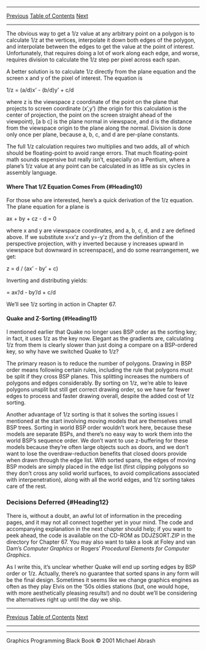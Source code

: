   ------------------------ --------------------------------- --------------------
  [Previous](66-03.html)   [Table of Contents](index.html)   [Next](67-01.html)
  ------------------------ --------------------------------- --------------------

The obvious way to get a 1/z value at any arbitrary point on a polygon
is to calculate 1/z at the vertices, interpolate it down both edges of
the polygon, and interpolate between the edges to get the value at the
point of interest. Unfortunately, that requires doing a lot of work
along each edge, and worse, requires division to calculate the 1/z step
per pixel across each span.

A better solution is to calculate 1/z directly from the plane equation
and the screen x and y of the pixel of interest. The equation is

1/z = (a/d)x’ - (b/d)y’ + c/d

where z is the viewspace z coordinate of the point on the plane that
projects to screen coordinate (x’,y’) (the origin for this calculation
is the center of projection, the point on the screen straight ahead of
the viewpoint), [a b c] is the plane normal in viewspace, and d is the
distance from the viewspace origin to the plane along the normal.
Division is done only once per plane, because a, b, c, and d are
per-plane constants.

The full 1/z calculation requires two multiplies and two adds, all of
which should be floating-point to avoid range errors. That much
floating-point math sounds expensive but really isn’t, especially on a
Pentium, where a plane’s 1/z value at any point can be calculated in as
little as six cycles in assembly language.

#### Where That 1/Z Equation Comes From {#Heading10}

For those who are interested, here’s a quick derivation of the 1/z
equation. The plane equation for a plane is

ax + by + cz - d = 0

where x and y are viewspace coordinates, and a, b, c, d, and z are
defined above. If we substitute x=x’z and y=-y’z (from the definition of
the perspective projection, with y inverted because y increases upward
in viewspace but downward in screenspace), and do some rearrangement, we
get:

z = d / (ax’ - by’ + c)

Inverting and distributing yields:

= ax’/d - by’/d + c/d

We’ll see 1/z sorting in action in Chapter 67.

#### Quake and Z-Sorting {#Heading11}

I mentioned earlier that Quake no longer uses BSP order as the sorting
key; in fact, it uses 1/z as the key now. Elegant as the gradients are,
calculating 1/z from them is clearly slower than just doing a compare on
a BSP-ordered key, so why have we switched Quake to 1/z?

The primary reason is to reduce the number of polygons. Drawing in BSP
order means following certain rules, including the rule that polygons
must be split if they cross BSP planes. This splitting increases the
numbers of polygons and edges considerably. By sorting on 1/z, we’re
able to leave polygons unsplit but still get correct drawing order, so
we have far fewer edges to process and faster drawing overall, despite
the added cost of 1/z sorting.

Another advantage of 1/z sorting is that it solves the sorting issues I
mentioned at the start involving moving models that are themselves small
BSP trees. Sorting in world BSP order wouldn’t work here, because these
models are separate BSPs, and there’s no easy way to work them into the
world BSP’s sequence order. We don’t want to use z-buffering for these
models because they’re often large objects such as doors, and we don’t
want to lose the overdraw-reduction benefits that closed doors provide
when drawn through the edge list. With sorted spans, the edges of moving
BSP models are simply placed in the edge list (first clipping polygons
so they don’t cross any solid world surfaces, to avoid complications
associated with interpenetration), along with all the world edges, and
1/z sorting takes care of the rest.

### Decisions Deferred {#Heading12}

There is, without a doubt, an awful lot of information in the preceding
pages, and it may not all connect together yet in your mind. The code
and accompanying explanation in the next chapter should help; if you
want to peek ahead, the code is available on the CD-ROM as DDJZSORT.ZIP
in the directory for Chapter 67. You may also want to take a look at
Foley and van Dam’s *Computer Graphics* or Rogers’ *Procedural Elements
for Computer Graphics*.

As I write this, it’s unclear whether Quake will end up sorting edges by
BSP order or 1/z. Actually, there’s no guarantee that sorted spans in
any form will be the final design. Sometimes it seems like we change
graphics engines as often as they play Elvis on the ‘50s oldies stations
(but, one would hope, with more aesthetically pleasing results!) and no
doubt we’ll be considering the alternatives right up until the day we
ship.

  ------------------------ --------------------------------- --------------------
  [Previous](66-03.html)   [Table of Contents](index.html)   [Next](67-01.html)
  ------------------------ --------------------------------- --------------------

* * * * *

Graphics Programming Black Book © 2001 Michael Abrash
